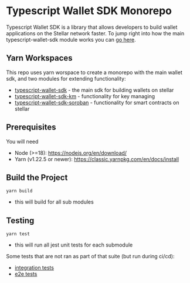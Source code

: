 # Typescript Wallet SDK Monorepo

Typescript Wallet SDK is a library that allows developers to build wallet
applications on the Stellar network faster. To jump right into how the main
typescript-wallet-sdk module works you can
[go here](./@stellar/typescript-wallet-sdk/README.md).

## Yarn Workspaces

This repo uses yarn worspace to create a monorepo with the main wallet sdk, and
two modules for extending functionality:

- [typescript-wallet-sdk](./@stellar/typescript-wallet-sdk/README.md) - the main
  sdk for building wallets on stellar
- [typescript-wallet-sdk-km](./@stellar/typescript-wallet-sdk-km/README.md) -
  functionality for key managing
- [typescript-wallet-sdk-soroban](./@stellar/typescript-wallet-sdk-soroban/README.md) -
  functionality for smart contracts on stellar

## Prerequisites

You will need

- Node (>=18): https://nodejs.org/en/download/
- Yarn (v1.22.5 or newer): https://classic.yarnpkg.com/en/docs/install

## Build the Project

```
yarn build
```

- this will build for all sub modules

## Testing

```
yarn test
```

- this will run all jest unit tests for each submodule

Some tests that are not ran as part of that suite (but run during ci/cd):

- [integration tests](./@stellar/typescript-wallet-sdk/test/integration/README.md)
- [e2e tests](./@stellar/typescript-wallet-sdk/test/e2e/README.md)
